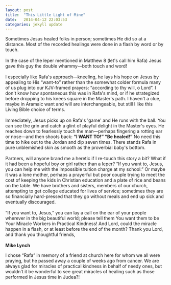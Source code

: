 ```yaml
---
layout: post
title:  "This Little Light of Mine"
date:   2014-04-12 22:03:53
categories: jekyll update
---
```


Sometimes Jesus healed folks in person; sometimes He did so at a distance.  Most of the recorded healings were done in a flash by word or by touch.<BR /><BR /> 
In the case of the leper mentioned in Matthew 8 (let's call him Rafa) Jesus gave this guy the double whammy—both touch and word! <BR /><BR />
I especially like Rafa's approach—kneeling, he lays his hope on Jesus by appealing to His “want-to” rather than the somewhat colder formula many of us plug into our KJV-framed prayers: “according to thy will, o Lord”.  I don't know how spontaneous this was in Rafa's mind, or if he strategized before dropping to his knees square in the Master's path.  I haven't a clue, maybe in Aramaic want and will are interchangeable, but still I like this Living Bible choice of terms.<BR /><BR />
Immediately, Jesus picks up on Rafa's 'game' and He runs with the ball.  You can see the grin and catch a glint of playful delight in the Master's eyes.  He reaches down to fearlessly touch the man—perhaps fingering a rotting ear or nose—and then shoots back: <strong>“I WANT TO!” 
“Be healed!”</strong>  No need this time to hike out to the Jordan and dip seven times.  There stands Rafa in pure unblemished skin as smooth as the proverbial baby's bottom.<BR /><BR />
Partners, will anyone brand me a heretic if I re-touch this story a bit?  What if it had been a hopeful boy or girl rather than a leper?  “If you want to, Jesus, you can help me with the impossible tuition charge at my school.”  Or maybe it was a lone mother, perhaps a prayerful but poor couple trying to meet the cost of keeping the kids in Christian education and a plate of rice and beans on the table.  We have brothers and sisters, members of our church, attempting to get college educated for lives of service; sometimes they are so financially hard-pressed that they go without meals and end up sick and eventually discouraged.<BR /><BR /> 
“If you want to, Jesus,” you can lay a call on the ear of your people wherever in the big beautiful world; please tell them You want them to be Your Miracle Workers in Practical Kindness!  And Lord, could the miracle happen in a flash, or at least before the end of the month?
Thank you Lord, and thank you thoughtful friends, <BR /><BR />
<strong>Mike Lynch</strong>

I chose “Rafa” in memory of a friend at church here for whom we all were praying, but he passed away a couple of weeks ago from cancer.  We are always glad for miracles of practical kindness in behalf of needy ones, but wouldn’t it be wonderful to see great miracles of healing such as those performed in Jesus time in Judea?!
